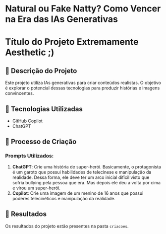 # Natural ou Fake Natty? Como Vencer na Era das IAs Generativas

# Título do Projeto Extremamente Aesthetic ;)

## 📒 Descrição do Projeto
Este projeto utiliza IAs generativas para criar conteúdos realistas. O objetivo é explorar o potencial dessas tecnologias para produzir histórias e imagens convincentes.

## 🤖 Tecnologias Utilizadas
- GitHub Copilot
- ChatGPT

## 🧐 Processo de Criação
### Prompts Utilizados:
1. **ChatGPT**: Crie uma história de super-herói. Basicamente, o protagonista é um garoto que possui habilidades de telecinese e manipulação da realidade. Dessa forma, ele deve ter um arco inicial difícil visto que sofria bullying pela pessoa que era. Mas depois ele deu a volta por cima e virou um super-herói.
2. **Copilot**: Crie uma imagem de um menino de 16 anos que possui poderes telecinéticos e manipulação da realidade.

## 🚀 Resultados
Os resultados do projeto estão presentes na pasta `criacoes`.